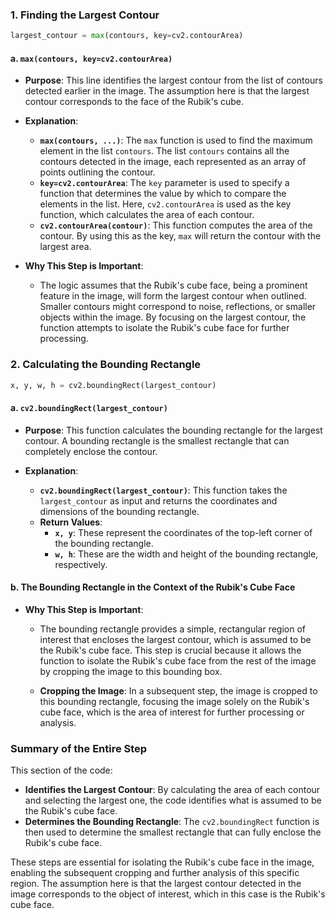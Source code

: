 ### **1. Finding the Largest Contour**
```python
largest_contour = max(contours, key=cv2.contourArea)
```

#### **a. `max(contours, key=cv2.contourArea)`**
- **Purpose**: This line identifies the largest contour from the list of contours detected earlier in the image. The assumption here is that the largest contour corresponds to the face of the Rubik's cube.

- **Explanation**:
  - **`max(contours, ...)`**: The `max` function is used to find the maximum element in the list `contours`. The list `contours` contains all the contours detected in the image, each represented as an array of points outlining the contour.
  - **`key=cv2.contourArea`**: The `key` parameter is used to specify a function that determines the value by which to compare the elements in the list. Here, `cv2.contourArea` is used as the key function, which calculates the area of each contour.
  - **`cv2.contourArea(contour)`**: This function computes the area of the contour. By using this as the key, `max` will return the contour with the largest area.

- **Why This Step is Important**: 
  - The logic assumes that the Rubik's cube face, being a prominent feature in the image, will form the largest contour when outlined. Smaller contours might correspond to noise, reflections, or smaller objects within the image. By focusing on the largest contour, the function attempts to isolate the Rubik's cube face for further processing.

### **2. Calculating the Bounding Rectangle**
```python
x, y, w, h = cv2.boundingRect(largest_contour)
```

#### **a. `cv2.boundingRect(largest_contour)`**
- **Purpose**: This function calculates the bounding rectangle for the largest contour. A bounding rectangle is the smallest rectangle that can completely enclose the contour.

- **Explanation**:
  - **`cv2.boundingRect(largest_contour)`**: This function takes the `largest_contour` as input and returns the coordinates and dimensions of the bounding rectangle.
  - **Return Values**:
    - **`x, y`**: These represent the coordinates of the top-left corner of the bounding rectangle.
    - **`w, h`**: These are the width and height of the bounding rectangle, respectively.

#### **b. The Bounding Rectangle in the Context of the Rubik's Cube Face**
- **Why This Step is Important**:
  - The bounding rectangle provides a simple, rectangular region of interest that encloses the largest contour, which is assumed to be the Rubik's cube face. This step is crucial because it allows the function to isolate the Rubik's cube face from the rest of the image by cropping the image to this bounding box.

  - **Cropping the Image**: In a subsequent step, the image is cropped to this bounding rectangle, focusing the image solely on the Rubik's cube face, which is the area of interest for further processing or analysis.

### **Summary of the Entire Step**
This section of the code:
- **Identifies the Largest Contour**: By calculating the area of each contour and selecting the largest one, the code identifies what is assumed to be the Rubik's cube face.
- **Determines the Bounding Rectangle**: The `cv2.boundingRect` function is then used to determine the smallest rectangle that can fully enclose the Rubik's cube face.

These steps are essential for isolating the Rubik's cube face in the image, enabling the subsequent cropping and further analysis of this specific region. The assumption here is that the largest contour detected in the image corresponds to the object of interest, which in this case is the Rubik's cube face.